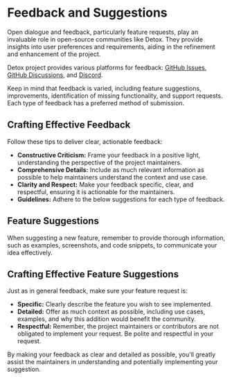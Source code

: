 # Feedback and Suggestions

Open dialogue and feedback, particularly feature requests, play an invaluable role in open-source communities like Detox. They provide insights into user preferences and requirements, aiding in the refinement and enhancement of the project.

Detox project provides various platforms for feedback: [GitHub Issues], [GitHub Discussions], and [Discord].

Keep in mind that feedback is varied, including feature suggestions, improvements, identification of missing functionality, and support requests. Each type of feedback has a preferred method of submission.

## Crafting Effective Feedback

Follow these tips to deliver clear, actionable feedback:

- **Constructive Criticism:** Frame your feedback in a positive light, understanding the perspective of the project maintainers.
- **Comprehensive Details:** Include as much relevant information as possible to help maintainers understand the context and use case.
- **Clarity and Respect:** Make your feedback specific, clear, and respectful, ensuring it is actionable for the maintainers.
- **Guidelines:** Adhere to the below suggestions for each type of feedback.

## Feature Suggestions

When suggesting a new feature, remember to provide thorough information, such as examples, screenshots, and code snippets, to communicate your idea effectively.

## Crafting Effective Feature Suggestions

Just as in general feedback, make sure your feature request is:

- **Specific:** Clearly describe the feature you wish to see implemented.
- **Detailed:** Offer as much context as possible, including use cases, examples, and why this addition would benefit the community.
- **Respectful:** Remember, the project maintainers or contributors are not obligated to implement your request. Be polite and respectful in your request.

By making your feedback as clear and detailed as possible, you'll greatly assist the maintainers in understanding and potentially implementing your suggestion.

[GitHub Issues]: https://github.com/wix/Detox/issues
[GitHub Discussions]: https://github.com/wix/Detox/discussions
[Discord]: https://discord.gg/CkD5QKheF5
